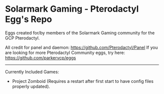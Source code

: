 # Solarmark Gaming - Pterodactyl Egg's Repo
Eggs created for/by members of the Solarmark Gaming community for the GCP Pterodactyl.

All credit for panel and daemon: https://github.com/Pterodactyl/Panel
If you are looking for more Pterodactyl Community eggs, try here: https://github.com/parkervcp/eggs

--------------------

Currently Included Games:

- Project Zomboid (Requires a restart after first start to have config files properly updated).
